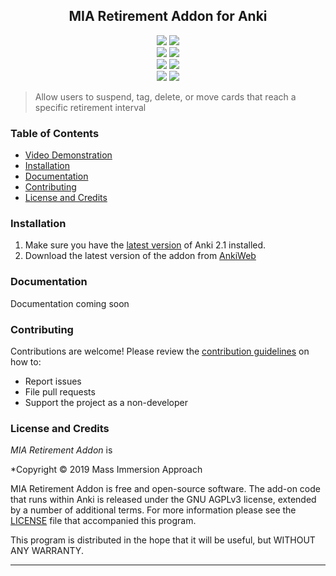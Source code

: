 <h2 align="center">MIA Retirement Addon for Anki</h2>

<p align="center">
<a title="Rate on AnkiWeb" href="https://ankiweb.net/shared/info/1666520655"><img src="https://glutanimate.com/logos/ankiweb-rate.svg"></a>
<a title="License: GNU AGPLv3" href="https://github.com/LucasMIA/MIAJapaneseSupportAddon/blob/master/LICENSE"><img  src="https://img.shields.io/badge/license-GNU AGPLv3-green.svg"></a>
<br>
<a title="Buy us a coffee :)" href="https://ko-fi.com/massimmersionapproach"><img src="https://img.shields.io/badge/ko--fi-contribute-%23579ebd.svg"></a>
<a title="Support us on Patreon" href="https://www.patreon.com/massimmersionapproach/posts"><img src="https://img.shields.io/badge/patreon-support-orange.svg"></a>
<br>
<a title="Subscribe to YogaMIA" href="https://www.youtube.com/c/yogamia"><img src="https://img.shields.io/badge/YouTube-YogaMIA-red.svg"></a>
<a title="Subscribe to Matt vs Japan" href="https://www.youtube.com/user/MATTvsJapan"><img src="https://img.shields.io/badge/YouTube-Matt vs Japan-red.svg"></a>
<br>
<a title="Follow me on Twitter" href="https://twitter.com/intent/user?screen_name=Yoga_MIA"><img src="https://img.shields.io/twitter/follow/Yoga_MIA.svg"></a>
<a title="Follow me on Twitter" href="https://twitter.com/intent/user?screen_name=mattvsjapan"><img src="https://img.shields.io/twitter/follow/mattvsjapan.svg"></a>
</p>

>Allow users to suspend, tag, delete, or move cards that reach a specific retirement interval

### Table of Contents

- [Video Demonstration](https://youtu.be/hkhGObQmJwA?t=134)
- [Installation](#installation)
- [Documentation](#documentation)
- [Contributing](#contributing)
- [License and Credits](#license-and-credits)

### Installation

1. Make sure you have the [latest version](https://apps.ankiweb.net/#download) of Anki 2.1 installed.
2. Download the latest version of the addon from [AnkiWeb](https://ankiweb.net/shared/info/1666520655)

### Documentation

Documentation coming soon

### Contributing

Contributions are welcome! Please review the [contribution guidelines](./.github/CONTRIBUTING.md) on how to:

- Report issues
- File pull requests
- Support the project as a non-developer

### License and Credits

*MIA Retirement Addon* is

*Copyright © 2019 Mass Immersion Approach

MIA Retirement Addon is free and open-source software. The add-on code that runs within Anki is released under the GNU AGPLv3 license, extended by a number of additional terms. For more information please see the [LICENSE](https://github.com/mass-immersion-approach/MIARetirementAddon/blob/master/LICENSE) file that accompanied this program.

This program is distributed in the hope that it will be useful, but WITHOUT ANY WARRANTY.

----
